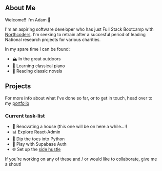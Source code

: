 ## About Me
Welcome!! I'm Adam 👋

I'm an aspiring software developer who has just Full Stack Bootcamp with [Northcoders](https://northcoders.com). I'm seeking to retrain after a succesful period of leading National research projects for various charities.

In my spare time I can be found:
- 🏔️ In the great outdoors
- 🎹 Learning classical piano
- 📖 Reading classic novels

## Projects
For more info about what I've done so far, or to get in touch, head over to my [portfolio](https://www.adampeel.co.uk)

### Current task-list
- 🔨 Renovating a house (this one will be on here a while...!)
- 📊 Explore React-Admin
- 🐍 Dip the toes into Python
- 🔐 Play with Supabase Auth
- 🌐 Set up the [side hustle](https://www.aperturedesign.net) 

If you're working on any of these and / or would like to collaborate, give me a shout!
<!--
**Adam-Peel/Adam-Peel** is a ✨ _special_ ✨ repository because its `README.md` (this file) appears on your GitHub profile.

Here are some ideas to get you started:

- 🔭 I’m currently working on ...
- 🌱 I’m currently learning ...
- 👯 I’m looking to collaborate on ...
- 🤔 I’m looking for help with ...
- 💬 Ask me about ...
- 📫 How to reach me: ...
- 😄 Pronouns: ...
- ⚡ Fun fact: ...
-->
